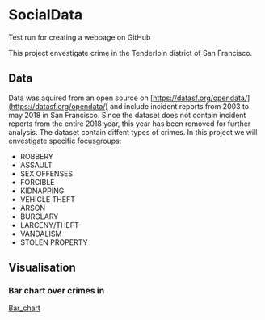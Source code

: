 # SocialData
Test run for creating a webpage on GitHub

This project envestigate crime in the Tenderloin district of San Francisco. 

## Data
Data was aquired from an open source on [https://datasf.org/opendata/](https://datasf.org/opendata/) and include incident reports from 2003 to may 2018 in San Francisco. Since the dataset does not contain incident reports from the entire 2018 year, this year has been romoved for further analysis. The dataset contain diffent types of crimes. In this project we will envestigate specific focusgroups:
* ROBBERY
* ASSAULT
* SEX OFFENSES
* FORCIBLE
* KIDNAPPING
* VEHICLE THEFT
* ARSON
* BURGLARY
* LARCENY/THEFT
* VANDALISM
* STOLEN PROPERTY

## Visualisation 
### Bar chart over crimes in 
[Bar_chart](/Asserts/Bar_AnnualCrimes.png)
